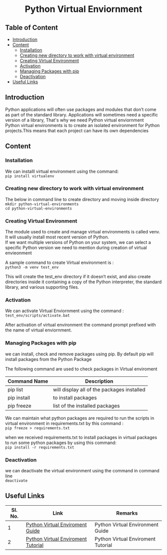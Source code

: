<h1 align="Center"> Python Virtual Enviornment</h1>

## Table of Content

* [Introduction](#Introduction)
* [Content](#content)
    + [Installation](#Installation)
    + [Creating new directory to work with virtual environment](#directory)
    + [Creating Virtual Environment](#creation)
    + [Activation](#activation)
    + [Managing Packages with pip](#pip)
    + [Deactivation](#deactivation)
* [Useful Links](#useful)

## <a name="Introduction"></a> Introduction

Python applications will often use packages and modules that don’t come as part of the standard library. 
Applications will sometimes need a specific version of a library, That's why we need Python virtual enviornment <br />
Python virtual environments is to create an isolated environment for Python projects.This means that each project can have its own dependencies <br />

## <a name="content"></a>Content

### <a name="Installation"></a>Installation

We can installl virtual environment using the command: <br />
```pip install virtualenv```

### <a name="directory"></a>**Creating new directory to work with virtual environment**

The below in command line to create directory and moving inside directory<br />
```mkdir python-virtual-environments``` <br />
```cd python-virtual-environments```

### <a name="creation"></a>**Creating Virtual Environment**

The module used to create and manage virtual environments is called venv. It will usually install most recent version of Python. <br />
If we want multiple versions of Python on your system, we can select a specific Python version we need to mention during creation of virtual envieonment <br />

A sample command to create Virtual environment is : <br />
``` python3 -m venv test_env ```

This will create the test_env directory if it doesn’t exist, and also create directories inside it containing a copy of the Python interpreter, the standard library, and various supporting files. <br />

### <a name="activation"></a>**Activation**

We can activate Virtual Enviornment using the command : <br />
```test_env/scripts/activate.bat```

After activation of virtual environment the command prompt prefixed with the name of virtual enviornment.

### <a name="pip"></a>**Managing Packages with pip**

we can install, check and remove packages using pip. By default pip will install packages from the Python Package <br />

The following command are used to check packages in Virtual enviroment

|Command Name| Description|
|----------|---------|
|pip list | will display all of the packages installed|
|pip install | to install packages |
|pip freeze | list of the installed packages |

We can maintain what python packages are required to run the scripts in virtual environment in requirements.txt by this command : <br />
```pip freeze > requirements.txt```

when we received requirements.txt to install packages in virtual packages to run some python packages by using this command: <br />
```pip install -r requirements.txt```

### <a name="deactivation"></a>**Deactivation**

we can deactivate the virtual environment using the command in command line <br />
```deactivate```

## <a name="useful"></a> Useful Links

| **Sl. No.** | **Link** | **Remarks** |
----------|--------------|--------------
1| [Python Virtual Enviroment Guide](https://docs.python.org/3/tutorial/)| Python Virtual Environment Guide |
2|[Python Virtual Enviroment Tutorial](https://www.youtube.com/watch?v=APOPm01BVrk) | Python Virtual Enviroment Tutorial |
